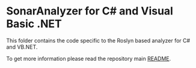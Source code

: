 # SonarAnalyzer for C# and Visual Basic .NET

This folder contains the code specific to the Roslyn based analyzer for C# and VB.NET.

To get more information please read the repository main [README](../README.md).
